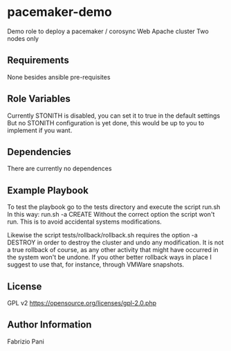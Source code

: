 pacemaker-demo
=========
Demo role to deploy a pacemaker / corosync Web Apache cluster
Two nodes only

Requirements
------------
None besides ansible pre-requisites


Role Variables
--------------
Currently STONITH is disabled, you can set it to true in the default settings
But no STONITH configuration is yet done, this would be up to you to implement
if you want.


Dependencies
------------
There are currently no dependences


Example Playbook
----------------
To test the playbook go to the tests directory and execute the script run.sh
In this way:
run.sh -a CREATE
Without the correct option the script won't run. This is to avoid accidental
systems modifications.

Likewise the script tests/rollback/rollback.sh requires the option
-a DESTROY in order to destroy the cluster and undo any modification.
It is not a true rollback of course, as any other activity that might have
occurred in the system won't be undone. If you other better rollback ways in
place I suggest to use that, for instance, through VMWare snapshots.


License
-------
GPL v2
https://opensource.org/licenses/gpl-2.0.php


Author Information
------------------
Fabrizio Pani
